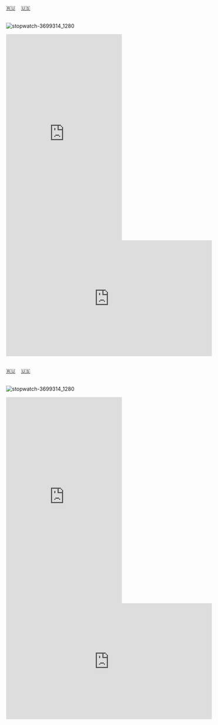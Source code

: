 <span id="ru"><a href='#ru'>🇷🇺</a> &nbsp;&nbsp;&nbsp;<a href='#en'>🇺🇸</a> &nbsp;&nbsp;&nbsp;</span><br><br>


![stopwatch-3699314_1280](https://github.com/user-attachments/assets/f32b3d5a-c443-47c6-903b-14765f5f0ac0)

<iframe width="315" height="560" src="https://www.youtube.com/embed/AKZcNuFd9k" frameborder="0" allow="accelerometer; autoplay; clipboard-write; encrypted-media; gyroscope; picture-in-picture; web-share"allowfullscreen></iframe>
<iframe width="560" height="315" src="https://www.youtube.com/embed/xV6DZYCVvS4" frameborder="0" allow="accelerometer; autoplay; clipboard-write; encrypted-media; gyroscope; picture-in-picture; web-share"allowfullscreen></iframe><br><br>

<span id="en"><a href='#ru'>🇷🇺</a> &nbsp;&nbsp;&nbsp;<a href='#en'>🇺🇸</a> &nbsp;&nbsp;&nbsp;</span><br><br>

![stopwatch-3699314_1280](https://github.com/user-attachments/assets/f32b3d5a-c443-47c6-903b-14765f5f0ac0)

<iframe width="315" height="560" src="https://www.youtube.com/embed/gAu8UcA267o" frameborder="0" allow="accelerometer; autoplay; clipboard-write; encrypted-media; gyroscope; picture-in-picture; web-share"allowfullscreen></iframe>
<iframe width="560" height="315" src="https://www.youtube.com/embed/u7-Tep_jiVE" frameborder="0" allow="accelerometer; autoplay; clipboard-write; encrypted-media; gyroscope; picture-in-picture; web-share"allowfullscreen></iframe><br><br>

